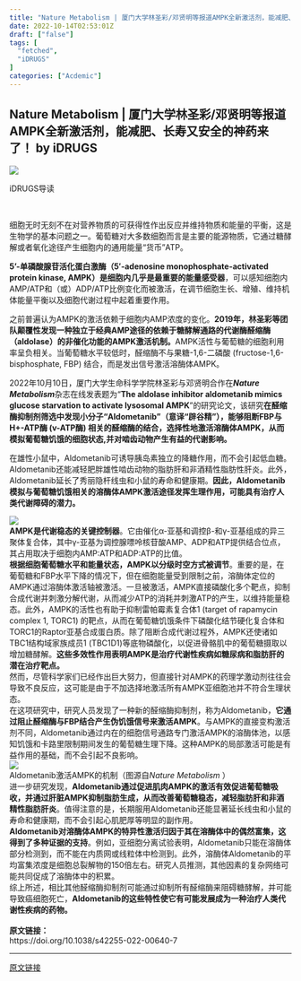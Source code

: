 ```yaml
---
title: "Nature Metabolism | 厦门大学林圣彩/邓贤明等报道AMPK全新激活剂，能减肥、长寿又安全的神药来了！"
date: 2022-10-14T02:53:01Z
draft: ["false"]
tags: [
  "fetched",
  "iDRUGS"
]
categories: ["Acdemic"]
---
```

Nature Metabolism | 厦门大学林圣彩/邓贤明等报道AMPK全新激活剂，能减肥、长寿又安全的神药来了！ by iDRUGS
------
<div><section data-mpa-powered-by="yiban.io"><img data-ratio="0.16176470588235295" data-src="https://mmbiz.qpic.cn/mmbiz_gif/v4vz52CcB1223Vnp7GJrr8EYGn2sAMInBu5ba2NocrPYUfdAC0spPvFG5Uia4wbGE9Gw3icRb79ZYsC4PD0iaplJw/640?wx_fmt=gif&amp;wxfrom=5&amp;wx_lazy=1" data-type="gif" data-w="680" width="auto" src="https://mmbiz.qpic.cn/mmbiz_gif/v4vz52CcB1223Vnp7GJrr8EYGn2sAMInBu5ba2NocrPYUfdAC0spPvFG5Uia4wbGE9Gw3icRb79ZYsC4PD0iaplJw/640?wx_fmt=gif&amp;wxfrom=5&amp;wx_lazy=1"><br data-filtered="filtered"></section><section data-role="outer" label="Powered by 135editor.com"><section data-role="paragraph" data-color="#59c3f9" data-custom="#59c3f9"><section data-tools="135编辑器" data-id="87704" data-color="#374aae" data-custom="#374aae"><section><section><section><section><p>iDRUGS导读</p></section></section><section><section data-style="font-size:14px;" deep="12"><p><br></p><p><span>细胞无时无刻不在对营养物质的可获得性作出反应并维持物质和能量的平衡，这是生物学的基本问题之一。葡萄糖对大多数细胞而言是主要的能源物质，它通过糖酵解或者氧化途径产生细胞内的通用能量“货币”ATP。<br></span></p><p><span><strong>5’-单磷酸腺苷活化蛋白激酶（5′-adenosine monophosphate-activated protein kinase, AMPK）是细胞内几乎是最重要的能量感受器</strong>，可以感知细胞内AMP/ATP和（或）ADP/ATP比例变化而被激活，在调节细胞生长、增殖、维持机体能量平衡以及细胞代谢过程中起着重要作用。</span></p><p><span>之前普遍认为AMPK的激活依赖于细胞内AMP浓度的变化。<strong>2019年，林圣彩等团队颠覆性发现一种独立于经典AMP途径的依赖于糖酵解通路的代谢酶醛缩酶（aldolase）的非催化功能的AMPK激活机制。</strong>AMPK活性与葡萄糖的细胞利用率呈负相关。当葡萄糖水平较低时，醛缩酶不与果糖-1,6-二磷酸 (fructose-1,6-bisphosphate, FBP) 结合，而是发出信号激活溶酶体AMPK。</span></p><p><span>2022年10月10日，厦门大学生命科学学院林圣彩与邓贤明合作在<strong><em>Nature Metabolism</em></strong>杂志在线发表题为“</span><span><strong>The aldolase inhibitor aldometanib mimics glucose starvation to activate lysosomal AMPK</strong></span><span>”的研究论文，该研究<strong>在</strong><strong>醛缩酶抑制剂筛选中发现小分子“</strong><strong>Aldometanib”（意译“辟谷精”），能够阻断FBP与H+-ATP酶 (v-ATP酶) 相关的醛缩酶的结合，选择性地激活溶酶体AMPK，从而模拟葡萄糖饥饿的细胞状态,并对啮齿动物产生有益的代谢影响。</strong></span></p><p><span>在雄性小鼠中，Aldometanib可诱导胰岛素独立的降糖作用，而不会引起低血糖。Aldometanib还能减轻肥胖雄性啮齿动物的脂肪肝和非酒精性脂肪性肝炎。此外，Aldometanib延长了秀丽隐杆线虫和小鼠的寿命和健康期。<strong>因此，Aldometanib模拟与葡萄糖饥饿相关的溶酶体AMPK激活途径发挥生理作用，可能具有治疗人类代谢障碍的潜力。</strong></span></p></section></section></section></section></section></section></section><section><img data-galleryid="" data-ratio="0.7664543524416136" data-s="300,640" data-src="https://mmbiz.qpic.cn/mmbiz_png/81pcmhUzwI4oXahdia78MLTss1BlcYx7QWzpQ2zqe8HF5AQTPLXibibORuaN2g7M5uwy43DttAmD9wYy3cu6Njhaw/640?wx_fmt=png&amp;wxfrom=5&amp;wx_lazy=1&amp;wx_co=1" data-type="png" data-w="942" src="https://mmbiz.qpic.cn/mmbiz_png/81pcmhUzwI4oXahdia78MLTss1BlcYx7QWzpQ2zqe8HF5AQTPLXibibORuaN2g7M5uwy43DttAmD9wYy3cu6Njhaw/640?wx_fmt=png&amp;wxfrom=5&amp;wx_lazy=1&amp;wx_co=1"></section><section><span><strong>AMPK是代谢稳态的关键控制器</strong>。它由催化α-亚基和调控β-和γ-亚基组成的异三聚体复合体，其中γ-亚基为调控腺嘌呤核苷酸AMP、ADP和ATP提供结合位点，其占用取决于细胞内AMP:ATP和ADP:ATP的比值。</span></section><section><span><strong>根据细胞葡萄糖水平和能量状态，AMPK以分级时空方式被调节</strong>。重要的是，在葡萄糖和FBP水平下降的情况下，但在细胞能量受到限制之前，溶酶体定位的AMPK通过溶酶体激活轴被激活。一旦被激活，AMPK直接磷酸化多个靶点，抑制合成代谢并刺激分解代谢，从而减少ATP的消耗并刺激ATP的产生，以维持能量稳态。此外，AMPK的活性也有助于抑制雷帕霉素复合体1 (target of rapamycin complex 1, TORC1) 的靶点，从而在葡萄糖饥饿条件下磷酸化结节硬化复合体和TORC1的Raptor亚基合成蛋白质。除了阻断合成代谢过程外，AMPK还使诸如TBC1结构域家族成员1 (TBC1D1)等底物磷酸化，以促进骨骼肌中的葡萄糖摄取以增加糖酵解。<strong>这些多效性作用表明AMPK是治疗代谢性疾病如糖尿病和脂肪肝的潜在治疗靶点。</strong></span></section><section><span>然而，尽管科学家们已经作出巨大努力，但直接针对AMPK的药理学激动剂往往会导致不良反应，这可能是由于不加选择地激活所有AMPK亚细胞池并不符合生理状态。</span></section><section><span>在这项研究中，研究人员发现了一种新的醛缩酶抑制剂，称为Aldometanib，<strong>它通过阻止醛缩酶与FBP结合产生伪饥饿信号来激活AMPK</strong>。与AMPK的直接变构激活剂不同，Aldometanib通过内在的细胞信号通路专门激活AMPK的溶酶体池，以感知饥饿和卡路里限制期间发生的葡萄糖生理下降。这种AMPK的局部激活可能是有益作用的基础，而不会引起不良影响。</span></section><section><img data-ratio="0.557163531114327" data-src="https://mmbiz.qpic.cn/mmbiz_jpg/81pcmhUzwI4oXahdia78MLTss1BlcYx7QzEz6CymRZfuwlEFZLdHAico1Q9Jd1yD1EYHialStH2ziaa2Wgg7GqqAMA/640?wx_fmt=jpeg&amp;wxfrom=5&amp;wx_lazy=1&amp;wx_co=1" data-type="jpeg" data-w="1382" src="https://mmbiz.qpic.cn/mmbiz_jpg/81pcmhUzwI4oXahdia78MLTss1BlcYx7QzEz6CymRZfuwlEFZLdHAico1Q9Jd1yD1EYHialStH2ziaa2Wgg7GqqAMA/640?wx_fmt=jpeg&amp;wxfrom=5&amp;wx_lazy=1&amp;wx_co=1"></section><section><span>Aldometanib激活AMPK的机制（图源自<em>Nature Metabolism </em>）</span></section><section><span>进一步研究发现，<strong>Aldometanib通过促进肌肉AMPK的激活有效促进葡萄糖吸收，并通过肝脏AMPK抑制脂肪生成，从而改善葡萄糖稳态，减轻脂肪肝和非酒精性脂肪肝炎</strong>。值得注意的是，长期服用Aldometanib还能显著延长线虫和小鼠的寿命和健康期，而不会引起心肌肥厚等明显的副作用。</span></section><section><span><strong>Aldometanib对溶酶体AMPK的特异性激活归因于其在溶酶体中的偶然富集，这得到了多种证据的支持</strong>。例如，亚细胞分离试验表明，Aldometanib只能在溶酶体部分检测到，而不能在内质网或线粒体中检测到。此外，溶酶体Aldometanib的平均富集浓度是细胞总裂解物的150倍左右。研究人员推测，其他因素的复杂网络可能共同促成了溶酶体中的积累。</span></section><section><span>综上所述，相比其他醛缩酶抑制剂可能通过抑制所有醛缩酶来阻碍糖酵解，并可能导致癌细胞死亡，<strong>Aldometanib的这些特性使它有可能发展成为一种治疗人类代谢性疾病的药物。</strong></span></section><section><br></section><section><strong><span>原文链接：</span></strong></section><section><span>https://doi.org/10.1038/s42255-022-00640-7</span></section><p><mp-style-type data-value="3"></mp-style-type></p></div>  
<hr>
<a href="https://mp.weixin.qq.com/s/_BWh7iRWljGi2er3sFc3uA",target="_blank" rel="noopener noreferrer">原文链接</a>
